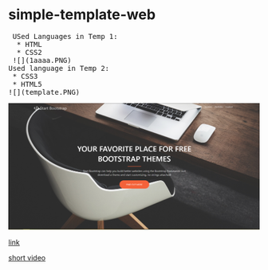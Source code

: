 # simple-template-web

<pre>
 USed Languages in Temp 1:
  * HTML
  * CSS2
 ![](1aaaa.PNG)
Used language in Temp 2:
 * CSS3
 * HTML5
![](template.PNG)
</pre>
![](1aaaa.PNG)

[link](https://bright-torrone-0dd848.netlify.app)

[short video](https://drive.google.com/file/d/1390pOQEX8shiBN8kc-X7ljSiHF7uXKeG/view?usp=sharing)




